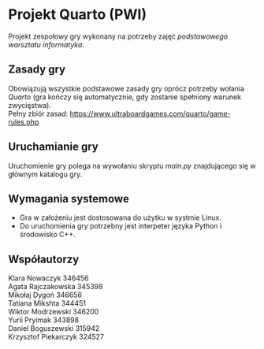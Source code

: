 # Projekt Quarto (PWI)

Projekt zespołowy gry wykonany na potrzeby zajęć *podstawowego warsztatu informatyka*.

## Zasady gry

Obowiązują wszystkie podstawowe zasady gry oprócz potrzeby wołania *Quarto*
(gra kończy się automatycznie, gdy zostanie spełniony warunek zwycięstwa). \
Pełny zbiór zasad:
https://www.ultraboardgames.com/quarto/game-rules.php

## Uruchamianie gry

Uruchomienie gry polega na wywołaniu skryptu *main.py* znajdującego się w głównym katalogu gry.

## Wymagania systemowe

- Gra w założeniu jest dostosowana do użytku w systmie Linux.
- Do uruchomienia gry potrzebny jest interpeter języka Python i środowisko C++.

## Współautorzy

Klara Nowaczyk 346456 \
Agata Rajczakowska 345398 \
Mikołaj Dygoń 346656 \
Tatiana Mikshta 344451 \
Wiktor Modrzewski 346200 \
Yurii Pryimak 343898 \
Daniel Boguszewski 315942 \
Krzysztof Piekarczyk 324527
